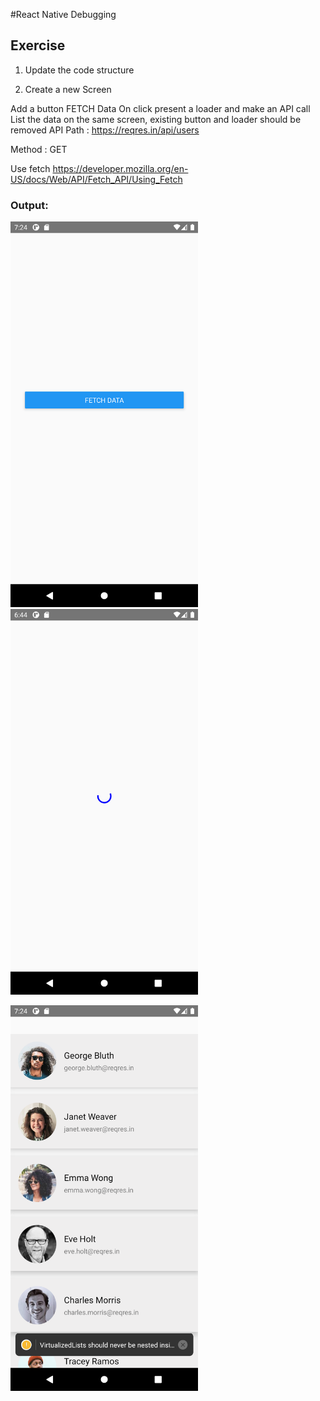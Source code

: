 #React Native Debugging

## Exercise
1) Update the code structure 

2) Create a new Screen 

Add a button FETCH Data
On click present a loader and make an API call 
List the data on the same screen, existing button and loader should be removed
API Path : https://reqres.in/api/users

Method : GET 

Use fetch https://developer.mozilla.org/en-US/docs/Web/API/Fetch_API/Using_Fetch

### Output: 

<img width="300px" src="./src/assets/Exercise1.png">     <img width="300px" src="./src/assets/Exercise2.png">

<img width="300px" src="./src/assets/Exercise3.png">


     
     
